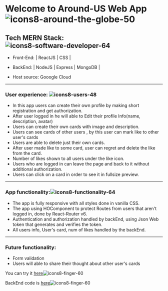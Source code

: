 

# Welcome to Around-US Web App ![icons8-around-the-globe-50](https://user-images.githubusercontent.com/87845853/167284448-d927ccf7-b4c9-468f-8b2a-c1f3182b652f.png)

## Tech MERN Stack:![icons8-software-developer-64](https://user-images.githubusercontent.com/87845853/166670929-4957f5a5-b716-42e7-871e-7b9c7ac23b7c.png)

* Front-End: | ReactJS | CSS | 

* BackEnd: | NodeJS | Express | MongoDB |

* Host source: Gooogle Cloud 

_______________________________________


### User experience: ![icons8-users-48](https://user-images.githubusercontent.com/87845853/167285323-388f889b-728e-45c9-aa24-dc4a89be27cd.png)

 * In this app users can create their own profile by making short registration and get authorization.
 * After user logged in he will able to Edit their profile Info(name, description, avatar)
* Users can create their own cards with image and description.
* Users can see cards of other users , by this user can mark like to other user's cards 
* Users are able to delete just their own cards.
* After user made like to some card, user can regret and delete the like from the card.
* Number of likes shown to all users under the like icon.  
* Users who are logged in can leave the page and back to it without additional authorization.
* Users can click on a card in order to see it in fullsize preview.

__________________________________________

### App functionality:![icons8-functionality-64](https://user-images.githubusercontent.com/87845853/167285330-271423f0-b35f-46cb-b0e1-8abd28f48668.png)

* The app is fully responsive with all styles done in vanilla CSS.
* The app using HOComponent to protect Routes from users that aren't logged in, done by React-Router v6.
* Authentication and authorization handled by backEnd, using Json Web token that generates and verifies the token.
* All users info, User's card, num of likes handled by the backEnd.  

____________________________________________
### Future functionality:


* Form validation 
* Users will able to share their thought about other user's cards

You can try it [here](https://www.spartan.students.nomoreparties.sbs)![icons8-finger-60](https://user-images.githubusercontent.com/87845853/166671383-ab9cfc92-d3a6-49c3-9bf9-6bbef540aadd.png)


BackEnd code is [here](https://github.com/Eduard-L/react-around-api-full/tree/main/backend)![icons8-finger-60](https://user-images.githubusercontent.com/87845853/166671389-fcd307a3-171d-48f1-b7b8-d66605242eb4.png)

